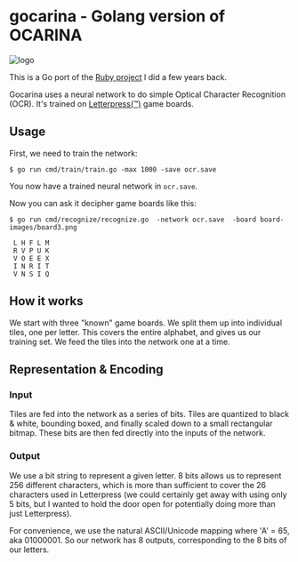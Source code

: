 # gocarina - Golang version of OCARINA

![logo](https://github.com/armhold/gocarina/blob/master/gocarina-logo.png "gocarina Logo")

This is a Go port of the [Ruby project](https://github.com/armhold/ocarina) I did a few years back.

Gocarina uses a neural network to do simple Optical Character Recognition (OCR).
It's trained on [Letterpress(™)](http://www.atebits.com/letterpress) game boards.

## Usage

First, we need to train the network:

`$ go run cmd/train/train.go -max 1000 -save ocr.save`

You now have a trained neural network in `ocr.save`.

Now you can ask it decipher game boards like this:

`$ go run cmd/recognize/recognize.go  -network ocr.save  -board board-images/board3.png`
```
 L H F L M
 R V P U K
 V O E E X
 I N R I T
 V N S I Q
```


## How it works

We start with three "known" game boards. We split them up into individual tiles, one per letter.
This covers the entire alphabet, and gives us our training set. We feed the tiles into the network one at a time.


## Representation & Encoding

### Input

Tiles are fed into the network as a series of bits. Tiles are quantized to black & white, bounding boxed, and finally
scaled down to a small rectangular bitmap. These bits are then fed directly into the inputs of the network.


### Output

We use a bit string to represent a given letter. 8 bits allows us to represent 256 different characters, which is
more than sufficient to cover the 26 characters used in Letterpress (we could certainly get away with using only
5 bits, but I wanted to hold the door open for potentially doing more than just Letterpress).

For convenience, we use the natural ASCII/Unicode mapping where 'A' = 65, aka 01000001. So our network has 8
outputs, corresponding to the 8 bits of our letters.



